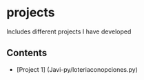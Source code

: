 # projects
Includes different projects I have developed
## Contents
* [Project 1] (Javi-py/loteriaconopciones.py)
